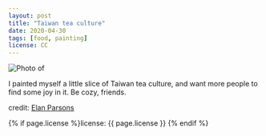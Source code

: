 ```yaml
---
layout: post
title: "Taiwan tea culture"
date: 2020-04-30
tags: [food, painting]
license: CC
---
```


![Photo of ]({{site.baseurl}}/assets/img/2020-04-30-Taiwan-tea-culture.png)

I painted myself a little slice of Taiwan tea culture, and want more people to find some joy in it. Be cozy, friends.

credit: [Elan Parsons](https://twitter.com/daoteajing)

{% if page.license %}license: {{ page.license }} {% endif %}
